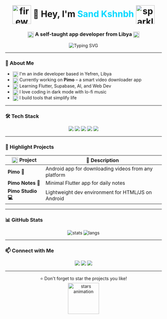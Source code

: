 <h1 align="center">
  <img src="https://media.giphy.com/media/3o6Zt8zb1QGOAlP5rK/giphy.gif" alt="fireworks" width="60" style="vertical-align:middle;" />
  👾 Hey, I'm <span style="color:#00d8ff;">Sand Kshnbh</span>
  <img src="https://media.giphy.com/media/3oEjI6SIIHBdRxXI40/giphy.gif" alt="sparkles" width="60" style="vertical-align:middle;" />
</h1>

<h3 align="center">
  <img src="https://media.giphy.com/media/xUOwG4w5HuSvPz6xva/giphy.gif" alt="typing dots" width="20" style="vertical-align:middle;"/>  
  A self-taught app developer from Libya 
  <img src="https://media.giphy.com/media/xUOwG4w5HuSvPz6xva/giphy.gif" alt="typing dots" width="20" style="vertical-align:middle;"/>
</h3>

<p align="center">
  <img src="https://readme-typing-svg.vercel.app?font=Fira+Code&duration=4000&pause=1000&color=00d8ff&center=true&vCenter=true&width=450&lines=Flutter+Developer+🚀;AI+Explorer+🤖;Linux+User+💻;Creative+Dreamer+🔥" alt="Typing SVG" />
</p>

---

### 🧠 About Me

- <img src="https://media.giphy.com/media/4Zo41lhzKt6iZ8xff9/giphy.gif" alt="Libya flag" width="18" style="vertical-align:middle;" /> I'm an indie developer based in Yefren, Libya
- <img src="https://media.giphy.com/media/3o7TKtnuHOHHUjR38Y/giphy.gif" alt="coding" width="18" style="vertical-align:middle;" /> Currently working on **Pimo** – a smart video downloader app
- <img src="https://media.giphy.com/media/12NUbkX6p4xOO4/giphy.gif" alt="learning" width="18" style="vertical-align:middle;" /> Learning Flutter, Supabase, AI, and Web Dev
- <img src="https://media.giphy.com/media/l0MYt5jPR6QX5pnqM/giphy.gif" alt="music" width="18" style="vertical-align:middle;" /> I love coding in dark mode with lo-fi music
- <img src="https://media.giphy.com/media/xT9IgG50Fb7Mi0prBC/giphy.gif" alt="idea" width="18" style="vertical-align:middle;" /> I build tools that simplify life

---

### 🛠️ Tech Stack

<p align="center">
  <img src="https://img.shields.io/badge/Dart-0175C2?style=for-the-badge&logo=dart&logoColor=white" />
  <img src="https://img.shields.io/badge/Flutter-02569B?style=for-the-badge&logo=flutter&logoColor=white" />
  <img src="https://img.shields.io/badge/Linux-000000?style=for-the-badge&logo=linux&logoColor=white" />
  <img src="https://img.shields.io/badge/Firebase-FFCA28?style=for-the-badge&logo=firebase&logoColor=black" />
  <img src="https://img.shields.io/badge/Git-F05032?style=for-the-badge&logo=git&logoColor=white" />
</p>

---

### 🚀 Highlight Projects

| <img src="https://media.giphy.com/media/f9kVfS17xFsM0/giphy.gif" alt="rocket" width="20" style="vertical-align:middle;" /> Project       | 💬 Description                                      |
|------------------|-----------------------------------------------------|
| **Pimo 👾**       | Android app for downloading videos from any platform |
| **Pimo Notes 📝** | Minimal Flutter app for daily notes                 |
| **Pimo Studio 💻** | Lightweight dev environment for HTML/JS on Android |

---

### 📊 GitHub Stats

<p align="center">
  <img src="https://github-readme-stats.vercel.app/api?username=sandkshnbh&show_icons=true&theme=tokyonight" alt="stats" />
  <img src="https://github-readme-stats.vercel.app/api/top-langs/?username=sandkshnbh&layout=compact&theme=tokyonight" alt="langs" />
</p>

---

### 📫 Connect with Me

<p align="center">
  <a href="mailto:sandkshnbh@example.com"><img src="https://img.shields.io/badge/Email-D14836?style=for-the-badge&logo=gmail&logoColor=white" /></a>
  <a href="https://t.me/sandkshnbh"><img src="https://img.shields.io/badge/Telegram-26A5E4?style=for-the-badge&logo=telegram&logoColor=white" /></a>
  <a href="https://github.com/sandkshnbh"><img src="https://img.shields.io/badge/GitHub-000000?style=for-the-badge&logo=github&logoColor=white" /></a>
</p>

---

<p align="center">
  ⭐️ Don't forget to star the projects you like!
  <br/>
  <img src="https://media.giphy.com/media/l0MYt5jPR6QX5pnqM/giphy.gif" alt="stars animation" width="100" />
</p>